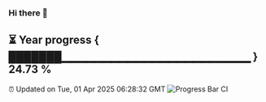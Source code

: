### Hi there 👋
⏳ Year progress { ███████▁▁▁▁▁▁▁▁▁▁▁▁▁▁▁▁▁▁▁▁▁▁▁ } 24.73 %
---
⏰ Updated on Tue, 01 Apr 2025 06:28:32 GMT
![Progress Bar CI](https://github.com/liununu/liununu/workflows/Progress%20Bar%20CI/badge.svg)
